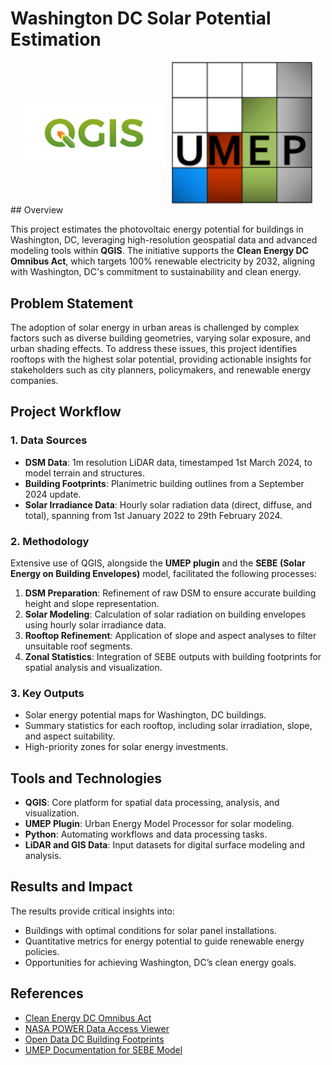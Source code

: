 # Washington DC Solar Potential Estimation


<div style="display: flex; justify-content: center; align-items: center; gap: 10px;">
  <img src="qgis-logo.png" alt="Image 1" width="45%" />
  <img src="umep-logo.png" alt="Image 2" width="45%" />
</div>
## Overview

This project estimates the photovoltaic energy potential for buildings in Washington, DC, leveraging high-resolution geospatial data and advanced modeling tools within **QGIS**. The initiative supports the **Clean Energy DC Omnibus Act**, which targets 100% renewable electricity by 2032, aligning with Washington, DC's commitment to sustainability and clean energy.

## Problem Statement

The adoption of solar energy in urban areas is challenged by complex factors such as diverse building geometries, varying solar exposure, and urban shading effects. To address these issues, this project identifies rooftops with the highest solar potential, providing actionable insights for stakeholders such as city planners, policymakers, and renewable energy companies.

## Project Workflow

### 1. Data Sources
- **DSM Data**: 1m resolution LiDAR data, timestamped 1st March 2024, to model terrain and structures.
- **Building Footprints**: Planimetric building outlines from a September 2024 update.
- **Solar Irradiance Data**: Hourly solar radiation data (direct, diffuse, and total), spanning from 1st January 2022 to 29th February 2024.

### 2. Methodology
Extensive use of QGIS, alongside the **UMEP plugin** and the **SEBE (Solar Energy on Building Envelopes)** model, facilitated the following processes:
1. **DSM Preparation**: Refinement of raw DSM to ensure accurate building height and slope representation.
2. **Solar Modeling**: Calculation of solar radiation on building envelopes using hourly solar irradiance data.
3. **Rooftop Refinement**: Application of slope and aspect analyses to filter unsuitable roof segments.
4. **Zonal Statistics**: Integration of SEBE outputs with building footprints for spatial analysis and visualization.

### 3. Key Outputs
- Solar energy potential maps for Washington, DC buildings.
- Summary statistics for each rooftop, including solar irradiation, slope, and aspect suitability.
- High-priority zones for solar energy investments.

## Tools and Technologies
- **QGIS**: Core platform for spatial data processing, analysis, and visualization.
- **UMEP Plugin**: Urban Energy Model Processor for solar modeling.
- **Python**: Automating workflows and data processing tasks.
- **LiDAR and GIS Data**: Input datasets for digital surface modeling and analysis.

## Results and Impact
The results provide critical insights into:
- Buildings with optimal conditions for solar panel installations.
- Quantitative metrics for energy potential to guide renewable energy policies.
- Opportunities for achieving Washington, DC’s clean energy goals.

## References
- [Clean Energy DC Omnibus Act](https://doee.dc.gov/service/clean-energy-dc-omnibus-amendment-act)
- [NASA POWER Data Access Viewer](https://power.larc.nasa.gov/data-access-viewer/)
- [Open Data DC Building Footprints](https://opendata.dc.gov/datasets/a657b34942564aa8b06f293cb0934cbd_1/explore?location=38.893194,-77.019147,10.50)
- [UMEP Documentation for SEBE Model](https://umep-docs.readthedocs.io/en/latest/processor/Solar%20Radiation%20Solar%20Energy%20on%20Building%20Envelopes%20(SEBE).html)
